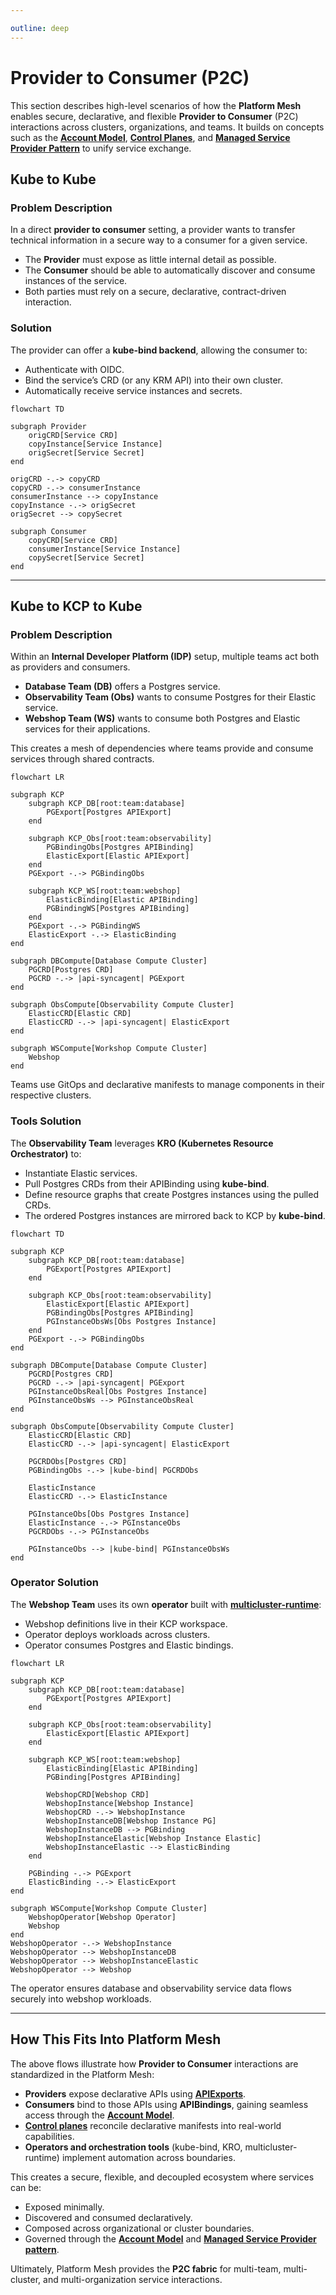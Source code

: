 ```yaml
---

outline: deep
---
```

# Provider to Consumer (P2C)

This section describes high-level scenarios of how the **Platform Mesh** enables secure, declarative, and flexible **Provider to Consumer** (P2C) interactions across clusters, organizations, and teams. It builds on concepts such as the [**Account Model**](../overview/account-model.md), [**Control Planes**](../overview/control-planes.md), and [**Managed Service Provider Pattern**](../overview/design-decision.md) to unify service exchange.

## Kube to Kube

### Problem Description

In a direct **provider to consumer** setting, a provider wants to transfer technical information in a secure way to a consumer for a given service.

* The **Provider** must expose as little internal detail as possible.
* The **Consumer** should be able to automatically discover and consume instances of the service.
* Both parties must rely on a secure, declarative, contract-driven interaction.

### Solution

The provider can offer a **kube-bind backend**, allowing the consumer to:

* Authenticate with OIDC.
* Bind the service’s CRD (or any KRM API) into their own cluster.
* Automatically receive service instances and secrets.

```mermaid
flowchart TD

subgraph Provider
    origCRD[Service CRD]
    copyInstance[Service Instance]
    origSecret[Service Secret]
end

origCRD -.-> copyCRD
copyCRD -.-> consumerInstance
consumerInstance --> copyInstance
copyInstance -.-> origSecret
origSecret --> copySecret

subgraph Consumer
    copyCRD[Service CRD]
    consumerInstance[Service Instance]
    copySecret[Service Secret]
end
```

---

## Kube to KCP to Kube

### Problem Description

Within an **Internal Developer Platform (IDP)** setup, multiple teams act both as providers and consumers.

* **Database Team (DB)** offers a Postgres service.
* **Observability Team (Obs)** wants to consume Postgres for their Elastic service.
* **Webshop Team (WS)** wants to consume both Postgres and Elastic services for their applications.

This creates a mesh of dependencies where teams provide and consume services through shared contracts.

```mermaid
flowchart LR

subgraph KCP
    subgraph KCP_DB[root:team:database]
        PGExport[Postgres APIExport]
    end

    subgraph KCP_Obs[root:team:observability]
        PGBindingObs[Postgres APIBinding]
        ElasticExport[Elastic APIExport]
    end
    PGExport -.-> PGBindingObs

    subgraph KCP_WS[root:team:webshop]
        ElasticBinding[Elastic APIBinding]
        PGBindingWS[Postgres APIBinding]
    end
    PGExport -.-> PGBindingWS
    ElasticExport -.-> ElasticBinding
end

subgraph DBCompute[Database Compute Cluster]
    PGCRD[Postgres CRD]
    PGCRD -.-> |api-syncagent| PGExport
end

subgraph ObsCompute[Observability Compute Cluster]
    ElasticCRD[Elastic CRD]
    ElasticCRD -.-> |api-syncagent| ElasticExport
end

subgraph WSCompute[Workshop Compute Cluster]
    Webshop
end
```

Teams use GitOps and declarative manifests to manage components in their respective clusters.

### Tools Solution

The **Observability Team** leverages **KRO (Kubernetes Resource Orchestrator)** to:

* Instantiate Elastic services.
* Pull Postgres CRDs from their APIBinding using **kube-bind**.
* Define resource graphs that create Postgres instances using the pulled CRDs.
* The ordered Postgres instances are mirrored back to KCP by **kube-bind**.

```mermaid
flowchart TD

subgraph KCP
    subgraph KCP_DB[root:team:database]
        PGExport[Postgres APIExport]
    end

    subgraph KCP_Obs[root:team:observability]
        ElasticExport[Elastic APIExport]
        PGBindingObs[Postgres APIBinding]
        PGInstanceObsWs[Obs Postgres Instance]
    end
    PGExport -.-> PGBindingObs
end

subgraph DBCompute[Database Compute Cluster]
    PGCRD[Postgres CRD]
    PGCRD -.-> |api-syncagent| PGExport
    PGInstanceObsReal[Obs Postgres Instance]
    PGInstanceObsWs --> PGInstanceObsReal
end

subgraph ObsCompute[Observability Compute Cluster]
    ElasticCRD[Elastic CRD]
    ElasticCRD -.-> |api-syncagent| ElasticExport

    PGCRDObs[Postgres CRD]
    PGBindingObs -.-> |kube-bind| PGCRDObs

    ElasticInstance
    ElasticCRD -.-> ElasticInstance

    PGInstanceObs[Obs Postgres Instance]
    ElasticInstance -.-> PGInstanceObs
    PGCRDObs -.-> PGInstanceObs

    PGInstanceObs --> |kube-bind| PGInstanceObsWs
end
```

### Operator Solution

The **Webshop Team** uses its own **operator** built with [**multicluster-runtime**](https://github.com/kubernetes-sigs/multicluster-runtime/):

* Webshop definitions live in their KCP workspace.
* Operator deploys workloads across clusters.
* Operator consumes Postgres and Elastic bindings.

```mermaid
flowchart LR

subgraph KCP
    subgraph KCP_DB[root:team:database]
        PGExport[Postgres APIExport]
    end

    subgraph KCP_Obs[root:team:observability]
        ElasticExport[Elastic APIExport]
    end

    subgraph KCP_WS[root:team:webshop]
        ElasticBinding[Elastic APIBinding]
        PGBinding[Postgres APIBinding]

        WebshopCRD[Webshop CRD]
        WebshopInstance[Webshop Instance]
        WebshopCRD -.-> WebshopInstance
        WebshopInstanceDB[Webshop Instance PG]
        WebshopInstanceDB --> PGBinding
        WebshopInstanceElastic[Webshop Instance Elastic]
        WebshopInstanceElastic --> ElasticBinding
    end

    PGBinding -.-> PGExport
    ElasticBinding -.-> ElasticExport
end

subgraph WSCompute[Workshop Compute Cluster]
    WebshopOperator[Webshop Operator]
    Webshop
end
WebshopOperator -.-> WebshopInstance
WebshopOperator --> WebshopInstanceDB
WebshopOperator --> WebshopInstanceElastic
WebshopOperator --> Webshop
```

The operator ensures database and observability service data flows securely into webshop workloads.

---

## How This Fits Into Platform Mesh

The above flows illustrate how **Provider to Consumer** interactions are standardized in the Platform Mesh:

* **Providers** expose declarative APIs using [**APIExports**](../overview/control-planes.md).
* **Consumers** bind to those APIs using **APIBindings**, gaining seamless access through the [**Account Model**](../overview/account-model.md).
* [**Control planes**](../overview/control-planes.md) reconcile declarative manifests into real-world capabilities.
* **Operators and orchestration tools** (kube-bind, KRO, multicluster-runtime) implement automation across boundaries.

This creates a secure, flexible, and decoupled ecosystem where services can be:

* Exposed minimally.
* Discovered and consumed declaratively.
* Composed across organizational or cluster boundaries.
* Governed through the [**Account Model**](../overview/account-model.md) and [**Managed Service Provider pattern**](../overview/design-decision.md).

Ultimately, Platform Mesh provides the **P2C fabric** for multi-team, multi-cluster, and multi-organization service interactions.
